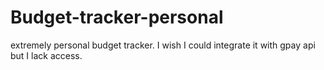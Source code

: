 # Budget-tracker-personal
extremely personal budget tracker. I wish I could integrate it with gpay api but I lack access.
